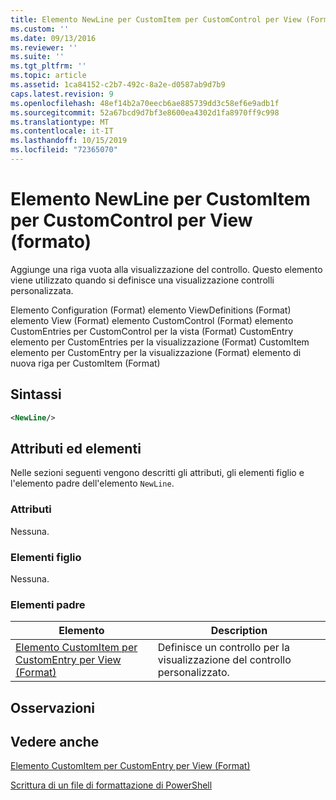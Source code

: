 ```yaml
---
title: Elemento NewLine per CustomItem per CustomControl per View (Format) | Microsoft Docs
ms.custom: ''
ms.date: 09/13/2016
ms.reviewer: ''
ms.suite: ''
ms.tgt_pltfrm: ''
ms.topic: article
ms.assetid: 1ca84152-c2b7-492c-8a2e-d0587ab9d7b9
caps.latest.revision: 9
ms.openlocfilehash: 48ef14b2a70eecb6ae885739dd3c58ef6e9adb1f
ms.sourcegitcommit: 52a67bcd9d7bf3e8600ea4302d1fa8970ff9c998
ms.translationtype: MT
ms.contentlocale: it-IT
ms.lasthandoff: 10/15/2019
ms.locfileid: "72365070"
---
```

# <a name="newline-element-for-customitem-for-customcontrol-for-view-format"></a>Elemento NewLine per CustomItem per CustomControl per View (formato)

Aggiunge una riga vuota alla visualizzazione del controllo. Questo elemento viene utilizzato quando si definisce una visualizzazione controlli personalizzata.

Elemento Configuration (Format) elemento ViewDefinitions (Format) elemento View (Format) elemento CustomControl (Format) elemento CustomEntries per CustomControl per la vista (Format) CustomEntry elemento per CustomEntries per la visualizzazione (Format) CustomItem elemento per CustomEntry per la visualizzazione (Format) elemento di nuova riga per CustomItem (Format)

## <a name="syntax"></a>Sintassi

```xml
<NewLine/>
```

## <a name="attributes-and-elements"></a>Attributi ed elementi

Nelle sezioni seguenti vengono descritti gli attributi, gli elementi figlio e l'elemento padre dell'elemento `NewLine`.

### <a name="attributes"></a>Attributi

Nessuna.

### <a name="child-elements"></a>Elementi figlio

Nessuna.

### <a name="parent-elements"></a>Elementi padre

|Elemento|Description|
|-------------|-----------------|
|[Elemento CustomItem per CustomEntry per View (Format)](./customitem-element-for-customentry-for-customcontrol-for-view-format.md)|Definisce un controllo per la visualizzazione del controllo personalizzato.|

## <a name="remarks"></a>Osservazioni

## <a name="see-also"></a>Vedere anche

[Elemento CustomItem per CustomEntry per View (Format)](./customitem-element-for-customentry-for-customcontrol-for-view-format.md)

[Scrittura di un file di formattazione di PowerShell](./writing-a-powershell-formatting-file.md)
